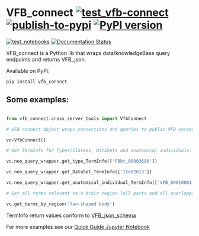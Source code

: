 # VFB_connect [![test_vfb-connect](https://github.com/VirtualFlyBrain/VFB_connect/actions/workflows/test_vfb-connect.yml/badge.svg)](https://github.com/VirtualFlyBrain/VFB_connect/actions/workflows/test_vfb-connect.yml) [![publish-to-pypi](https://github.com/VirtualFlyBrain/VFB_connect/actions/workflows/publish-to-pypi.yml/badge.svg)](https://github.com/VirtualFlyBrain/VFB_connect/actions/workflows/publish-to-pypi.yml) [![PyPI version](https://badge.fury.io/py/vfb-connect.svg)](https://pypi.org/project/vfb-connect/)
[![test_notebooks](https://github.com/VirtualFlyBrain/VFB_connect/actions/workflows/test_notebooks.yml/badge.svg)](https://github.com/VirtualFlyBrain/VFB_connect/actions/workflows/test_notebooks.yml) [![Documentation Status](https://readthedocs.org/projects/vfb-connect/badge/?version=stable)](https://vfb-connect.readthedocs.io/en/stable/?badge=latest)

VFB_connect is a Python lib that wraps data/knowledgeBase query endpoints and returns VFB_json.


Available on PyPi:

` pip install vfb_connect `
  
  
  ## Some examples:
  
 ```python

from vfb_connect.cross_server_tools import VfbConnect

# VFB connect object wraps connections and queries to public VFB servers.

vc=VfbConnect()

# Get TermInfo for Types/Classes, DataSets and anatomical individuals.

vc.neo_query_wrapper.get_type_TermInfo(['FBbt_00003686'])

vc.neo_query_wrapper.get_DataSet_TermInfo(['Ito02013'])

vc.neo_query_wrapper.get_anatomical_individual_TermInfo(['VFB_00010001'])

# Get all terms relevant to a brain region (all parts and all overlapping cells.  Query by label supported by default.

vc.get_terms_by_region('fan-shaped body')

```

TermInfo return values conform to [VFB_json_schema](https://virtualflybrain.github.io/schema_doc.html)

For more examples see our [Quick Guide Jupyter Notebook](https://github.com/VirtualFlyBrain/VFB_connect/blob/master/snippets/VFB_connect_Quick_Guide.ipynb)
